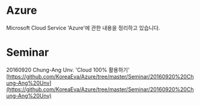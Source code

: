 # Azure
Microsoft Cloud Service 'Azure'에 관한 내용을 정리하고 있습니다. 

# Seminar
20160920 Chung-Ang Unv. 'Cloud 100% 활용하기'<br>
[https://github.com/KoreaEva/Azure/tree/master/Seminar/20160920%20Chung-Ang%20Unv](https://github.com/KoreaEva/Azure/tree/master/Seminar/20160920%20Chung-Ang%20Unv)



